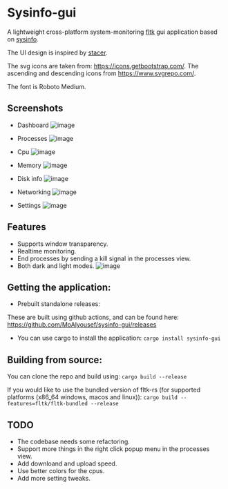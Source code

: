 # Sysinfo-gui

A lightweight cross-platform system-monitoring [fltk](https://github.com/fltk-rs/fltk-rs) gui application based on [sysinfo](https://github.com/GuillaumeGomez/sysinfo).

The UI design is inspired by [stacer](https://github.com/oguzhaninan/Stacer).

The svg icons are taken from: https://icons.getbootstrap.com/. The ascending and descending icons from https://www.svgrepo.com/.

The font is Roboto Medium.

## Screenshots

- Dashboard
![image](https://user-images.githubusercontent.com/37966791/166832794-6d56d40a-f07d-446f-833b-e60fba3c0c6f.png)

- Processes
![image](https://user-images.githubusercontent.com/37966791/167034442-e261f5b6-d268-4e85-bab0-96eb3ad37040.png)

- Cpu
![image](https://user-images.githubusercontent.com/37966791/166832912-5dabfa08-2491-4bd8-bc15-ffa3a49ba11f.png)

- Memory
![image](https://user-images.githubusercontent.com/37966791/166832991-65bd3782-b5ed-40f7-800c-b0d3f3a5e611.png)

- Disk info
![image](https://user-images.githubusercontent.com/37966791/166833062-154428d8-7ecf-4b3f-9875-7397f84c7b32.png)

- Networking
![image](https://user-images.githubusercontent.com/37966791/166833123-484adeac-0b23-4b0a-bfb0-767c1b4856cd.png)

- Settings
![image](https://user-images.githubusercontent.com/37966791/166833165-6e206910-7314-4d23-9734-c1b20774f6ca.png)

## Features
- Supports window transparency.
- Realtime monitoring.
- End processes by sending a kill signal in the processes view.
- Both dark and light modes.
![image](https://user-images.githubusercontent.com/37966791/166833290-5161965a-f730-4f76-9845-0e0d38db6f96.png)

## Getting the application:

- Prebuilt standalone releases:

These are built using github actions, and can be found here:
https://github.com/MoAlyousef/sysinfo-gui/releases

- You can use cargo to install the application:
`cargo install sysinfo-gui`

## Building from source:

You can clone the repo and build using:
`cargo build --release`

If you would like to use the bundled version of fltk-rs (for supported platforms (x86_64 windows, macos and linux)):
`cargo build --features=fltk/fltk-bundled --release`

## TODO
- The codebase needs some refactoring.
- Support more things in the right click popup menu in the processes view.
- Add downloand and upload speed.
- Use better colors for the cpus. 
- Add more setting tweaks.
